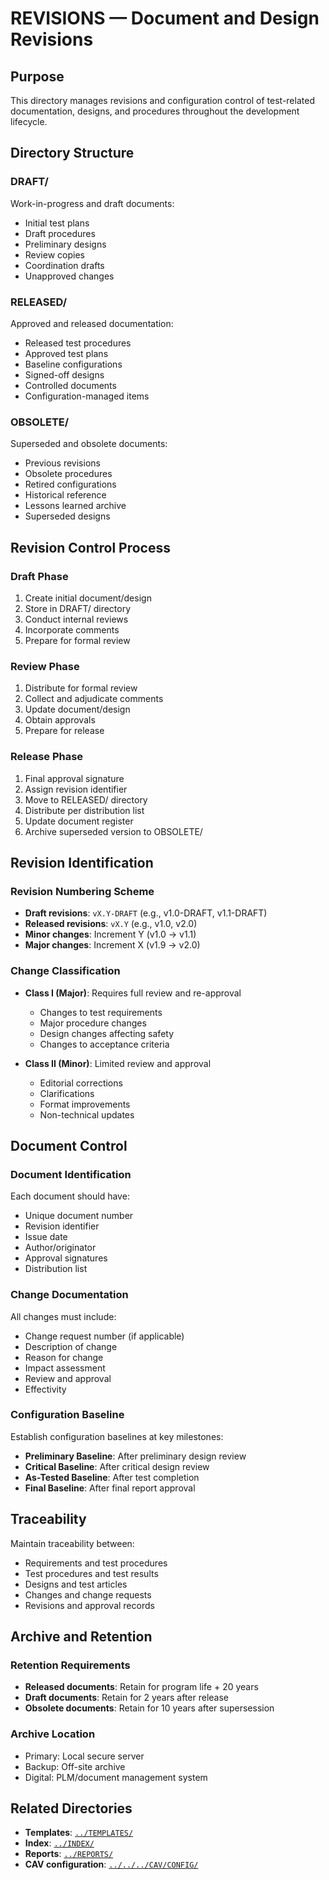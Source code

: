 # REVISIONS — Document and Design Revisions

## Purpose

This directory manages revisions and configuration control of test-related documentation, designs, and procedures throughout the development lifecycle.

## Directory Structure

### DRAFT/
Work-in-progress and draft documents:
- Initial test plans
- Draft procedures
- Preliminary designs
- Review copies
- Coordination drafts
- Unapproved changes

### RELEASED/
Approved and released documentation:
- Released test procedures
- Approved test plans
- Baseline configurations
- Signed-off designs
- Controlled documents
- Configuration-managed items

### OBSOLETE/
Superseded and obsolete documents:
- Previous revisions
- Obsolete procedures
- Retired configurations
- Historical reference
- Lessons learned archive
- Superseded designs

## Revision Control Process

### Draft Phase
1. Create initial document/design
2. Store in DRAFT/ directory
3. Conduct internal reviews
4. Incorporate comments
5. Prepare for formal review

### Review Phase
1. Distribute for formal review
2. Collect and adjudicate comments
3. Update document/design
4. Obtain approvals
5. Prepare for release

### Release Phase
1. Final approval signature
2. Assign revision identifier
3. Move to RELEASED/ directory
4. Distribute per distribution list
5. Update document register
6. Archive superseded version to OBSOLETE/

## Revision Identification

### Revision Numbering Scheme
- **Draft revisions**: `vX.Y-DRAFT` (e.g., v1.0-DRAFT, v1.1-DRAFT)
- **Released revisions**: `vX.Y` (e.g., v1.0, v2.0)
- **Minor changes**: Increment Y (v1.0 → v1.1)
- **Major changes**: Increment X (v1.9 → v2.0)

### Change Classification
- **Class I (Major)**: Requires full review and re-approval
  - Changes to test requirements
  - Major procedure changes
  - Design changes affecting safety
  - Changes to acceptance criteria

- **Class II (Minor)**: Limited review and approval
  - Editorial corrections
  - Clarifications
  - Format improvements
  - Non-technical updates

## Document Control

### Document Identification
Each document should have:
- Unique document number
- Revision identifier
- Issue date
- Author/originator
- Approval signatures
- Distribution list

### Change Documentation
All changes must include:
- Change request number (if applicable)
- Description of change
- Reason for change
- Impact assessment
- Review and approval
- Effectivity

### Configuration Baseline
Establish configuration baselines at key milestones:
- **Preliminary Baseline**: After preliminary design review
- **Critical Baseline**: After critical design review
- **As-Tested Baseline**: After test completion
- **Final Baseline**: After final report approval

## Traceability

Maintain traceability between:
- Requirements and test procedures
- Test procedures and test results
- Designs and test articles
- Changes and change requests
- Revisions and approval records

## Archive and Retention

### Retention Requirements
- **Released documents**: Retain for program life + 20 years
- **Draft documents**: Retain for 2 years after release
- **Obsolete documents**: Retain for 10 years after supersession

### Archive Location
- Primary: Local secure server
- Backup: Off-site archive
- Digital: PLM/document management system

## Related Directories

- **Templates**: [`../TEMPLATES/`](../TEMPLATES/)
- **Index**: [`../INDEX/`](../INDEX/)
- **Reports**: [`../REPORTS/`](../REPORTS/)
- **CAV configuration**: [`../../../CAV/CONFIG/`](../../../CAV/CONFIG/)
